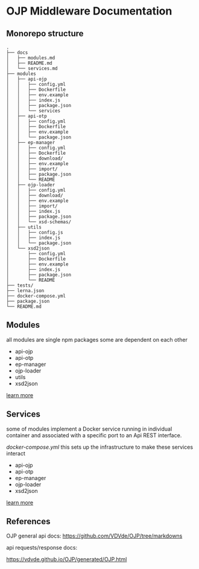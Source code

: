 
# OJP Middleware Documentation

## Monorepo structure
```
.
├── docs
│   ├── modules.md
│   ├── README.md
│   └── services.md
├── modules
│   ├── api-ojp
│   │   ├── config.yml
│   │   ├── Dockerfile
│   │   ├── env.example
│   │   ├── index.js
│   │   ├── package.json
│   │   └── services
│   ├── api-otp
│   │   ├── config.yml
│   │   ├── Dockerfile
│   │   ├── env.example
│   │   └── package.json
│   ├── ep-manager
│   │   ├── config.yml
│   │   ├── Dockerfile
│   │   ├── download/
│   │   ├── env.example
│   │   ├── import/
│   │   ├── package.json
│   │   └── README
│   ├── ojp-loader
│   │   ├── config.yml
│   │   ├── download/
│   │   ├── env.example
│   │   ├── import/
│   │   ├── index.js
│   │   ├── package.json
│   │   └── xsd-schemas/
│   ├── utils
│   │   ├── config.js
│   │   ├── index.js
│   │   └── package.json
│   └── xsd2json
│       ├── config.yml
│       ├── Dockerfile
│       ├── env.example
│       ├── index.js
│       ├── package.json
│       └── README
├── tests/
├── lerna.json
├── docker-compose.yml
├── package.json
└── README.md
```

## Modules

all modules are single npm packages some are dependent on each other

- api-ojp
- api-otp
- ep-manager
- ojp-loader
- utils
- xsd2json

[learn more](modules.md)

## Services

some of modules implement a Docker service running in individual container 
and associated with a specific port to an Api REST interface.

*docker-compose.yml* this sets up the infrastructure to make these services interact

- api-ojp
- api-otp
- ep-manager
- ojp-loader
- xsd2json

[learn more](services.md)

## References

OJP general api docs:
https://github.com/VDVde/OJP/tree/markdowns


api requests/response docs:

https://vdvde.github.io/OJP/generated/OJP.html
